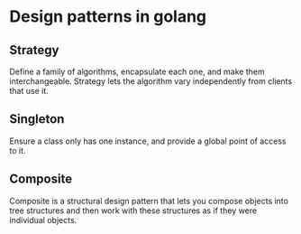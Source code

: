 # Design patterns in golang

## Strategy
Define a family of algorithms, encapsulate each one, and make them interchangeable. Strategy lets the algorithm vary independently from clients that use it.

## Singleton
Ensure a class only has one instance, and provide a global point of access to it.

## Composite
Composite is a structural design pattern that lets you compose objects into tree structures and then work with these structures as if they were individual objects.
